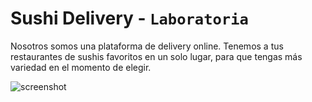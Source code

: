 # Sushi Delivery - `Laboratoria` 

Nosotros somos una plataforma de delivery online. Tenemos a tus restaurantes de sushis favoritos en un solo lugar, para que tengas más variedad en el momento de elegir.

![screenshot](https://user-images.githubusercontent.com/3615859/35745176-55e1592c-0810-11e8-9d50-daae57746fd0.png)
